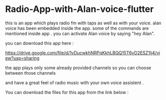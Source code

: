 # Radio-App-with-Alan-voice-flutter
this is an app which plays radio fm with taps as well as with your voice. alan voice has been embedded inside the app. some of the commands are mentioned inside app . you can activate Alan voice by saying "hey Alan".

you can download this app here : 

https://drive.google.com/file/d/1vDucwkhNRPqKkhLBQQ15T6vD2ESZ1lj4/view?usp=sharing


the app plays only some already provided channels so you can choose between those channels

and have a great feel of radio music with your own voice assistent .


You can download the files for this app from the link below : 



